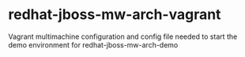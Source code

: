# redhat-jboss-mw-arch-vagrant
Vagrant multimachine configuration and config file needed to start the demo environment for redhat-jboss-mw-arch-demo
